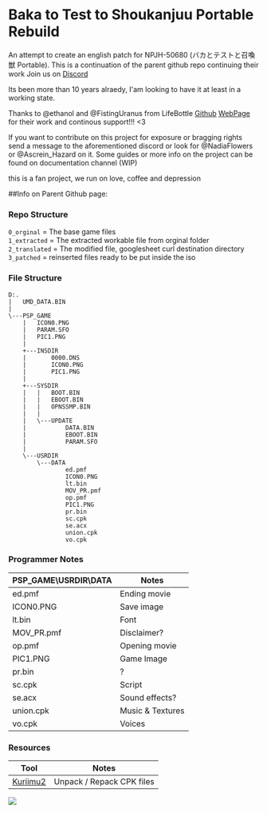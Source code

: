# Baka to Test to Shoukanjuu Portable Rebuild
An attempt to create an english patch for NPJH-50680 (バカとテストと召喚獣 Portable). 
This is a continuation of the parent github repo continuing their work
Join us on [Discord](https://discord.gg/7epHFB43nw)

Its been more than 10 years alraedy, I'am looking to have it at least in a working state.

Thanks to @ethanol and @FistingUranus from LifeBottle [Github](https://github.com/lifebottle/)
[WebPage](https://www.lifebottle.org/#/) for their work and continous support!!! <3 

If you want to contribute on this project for exposure or bragging rights send a message
to the aforementioned discord or look for @NadiaFlowers or @Ascrein_Hazard on it.
Some guides or more info on the project can be found on documentation channel (WIP)

this is a fan project, we run on love, coffee and depression

##Info on Parent Github page:
 
### Repo Structure
`0_orginal` = The base game files  
`1_extracted` = The extracted workable file from orginal folder  
`2_translated` = The modified file, googlesheet curl destination directory  
`3_patched` = reinserted files ready to be put inside the iso  

### File Structure
```
D:.
|   UMD_DATA.BIN
|
\---PSP_GAME
    |   ICON0.PNG
    |   PARAM.SFO
    |   PIC1.PNG
    |
    +---INSDIR
    |       0000.DNS
    |       ICON0.PNG
    |       PIC1.PNG
    |
    +---SYSDIR
    |   |   BOOT.BIN
    |   |   EBOOT.BIN
    |   |   OPNSSMP.BIN
    |   |
    |   \---UPDATE
    |           DATA.BIN
    |           EBOOT.BIN
    |           PARAM.SFO
    |
    \---USRDIR
        \---DATA
                ed.pmf
                ICON0.PNG
                lt.bin
                MOV_PR.pmf
                op.pmf
                PIC1.PNG
                pr.bin
                sc.cpk
                se.acx
                union.cpk
                vo.cpk
```

### Programmer Notes

| PSP_GAME\USRDIR\DATA | Notes |
| -------------------- | ----- |
| ed.pmf | Ending movie |
| ICON0.PNG | Save image |
| lt.bin | Font |
| MOV_PR.pmf | Disclaimer? |
| op.pmf | Opening movie |
| PIC1.PNG | Game Image |
| pr.bin | ? |
| sc.cpk | Script |
| se.acx | Sound effects? |
| union.cpk | Music & Textures |
| vo.cpk | Voices |

### Resources
| Tool | Notes |
| ---- | ----- |
| [Kuriimu2](https://github.com/FanTranslatorsInternational/Kuriimu2) | Unpack / Repack CPK files |

![](docs/screenshots/kuriimu2.png)
